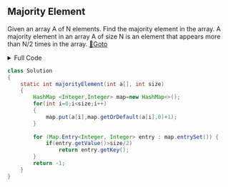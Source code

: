 ## Majority Element
Given an array A of N elements. Find the majority element in the array. A majority element in an array A of size N is an element that appears more than N/2 times in the array. [🔗Goto](https://practice.geeksforgeeks.org/problems/majority-element-1587115620/1) 

<details>
<summary>Full Code</summary>

```java
import java.util.*;
import java.io.*;
import java.lang.*;

class Geeks
{
    public static void main(String args[])
    {
        Scanner sc = new Scanner(System.in);
        int t = sc.nextInt();
        
        while(t-- > 0)
        {
            int n =sc.nextInt();
            int arr[] = new int[n];
            
            for(int i = 0; i < n; i++)
             arr[i] = sc.nextInt();
             
           System.out.println(new Solution().majorityElement(arr, n)); 
        }
    }
}// } Driver Code Ends


//User function Template for Java

class Solution
{
    static int majorityElement(int a[], int size)
    {
        HashMap <Integer,Integer> map=new HashMap<>();
        for(int i=0;i<size;i++)
        {
            map.put(a[i],map.getOrDefault(a[i],0)+1);
        }
       
        for (Map.Entry<Integer, Integer> entry : map.entrySet()) {
            if(entry.getValue()>size/2)
                return entry.getKey();
        }
        return -1;    
    }
}
```
</details>

```java
class Solution
{
    static int majorityElement(int a[], int size)
    {
        HashMap <Integer,Integer> map=new HashMap<>();
        for(int i=0;i<size;i++)
        {
            map.put(a[i],map.getOrDefault(a[i],0)+1);
        }
       
        for (Map.Entry<Integer, Integer> entry : map.entrySet()) {
            if(entry.getValue()>size/2)
                return entry.getKey();
        }
        return -1;    
    }
}
```